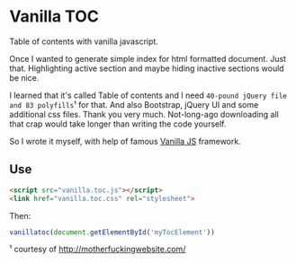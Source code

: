 # Vanilla TOC

Table of contents with vanilla javascript.

Once I wanted to generate simple index for html formatted document. Just that. Highlighting active section and maybe hiding inactive sections would be nice.

I learned that it's called Table of contents and I need `40-pound jQuery file and 83 polyfills`¹ for that. And also Bootstrap, jQuery UI and some additional css files. Thank you very much. Not-long-ago downloading all that crap would take longer than writing the code yourself.

So I wrote it myself, with help of famous [Vanilla JS](http://vanilla-js.com/) framework.

## Use

```html
<script src="vanilla.toc.js"></script>
<link href="vanilla.toc.css" rel="stylesheet">
```

Then:

```javascript
vanillatoc(document.getElementById('myTocElement'))
```

¹ courtesy of http://motherfuckingwebsite.com/
